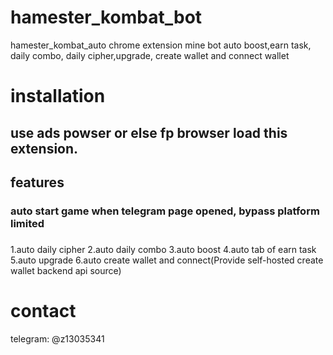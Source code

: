 # hamester_kombat_bot
hamester_kombat_auto chrome extension mine bot auto boost,earn task, daily combo, daily cipher,upgrade, create wallet and connect wallet

# installation
## use ads powser or else fp browser load this extension.

## features

### auto start game when telegram page opened, bypass platform limited
###
1.auto daily cipher
2.auto daily combo
3.auto boost
4.auto tab of earn task
5.auto upgrade
6.auto create wallet and connect(Provide self-hosted create wallet backend api source)

# contact
telegram: @z13035341

